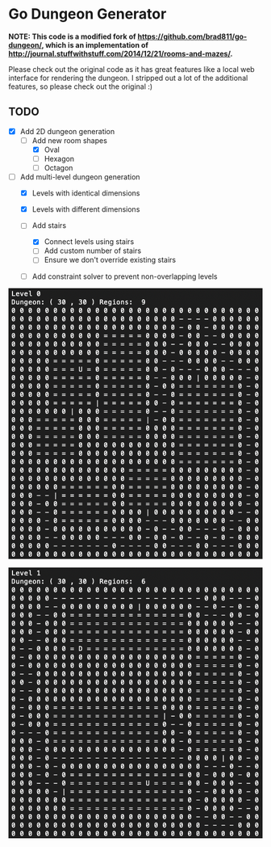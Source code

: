 # Go Dungeon Generator

**NOTE: This code is a modified fork of https://github.com/brad811/go-dungeon/, which is an implementation of http://journal.stuffwithstuff.com/2014/12/21/rooms-and-mazes/.**

Please check out the original code as it has great features like a local web interface for rendering the dungeon. I stripped out a lot of the additional features, so please check out the original :)

## TODO

- [X] Add 2D dungeon generation
    - [ ] Add new room shapes
        - [X] Oval
        - [ ] Hexagon
        - [ ] Octagon
- [ ] Add multi-level dungeon generation
    - [X] Levels with identical dimensions
    - [X] Levels with different dimensions
    - [ ] Add stairs
        - [X] Connect levels using stairs
        - [ ] Add custom number of stairs
        - [ ] Ensure we don't override existing stairs
    - [ ] Add constraint solver to prevent non-overlapping levels


![alt text](https://raw.githubusercontent.com/Flokey82/go_gens/master/gendungeon/images/lvl0.png "Multilevel Dungeon!")

![alt text](https://raw.githubusercontent.com/Flokey82/go_gens/master/gendungeon/images/lvl1.png "Multilevel Dungeon!")
